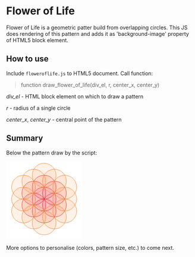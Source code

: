 # Flower of Life
Flower of Life is a geometric patter build from overlapping circles. This JS does rendering of this pattern and adds it as 'background-image' property of HTML5 block element.

## How to use
Include `floweroflife.js` to HTML5 document. Call function: 
> function draw_flower_of_life(div_el, r, center_x, center_y)

*div_el* - HTML block element on which to draw a pattern

*r* - radius of a single circle

*center_x*, *center_y* - central point of the pattern

## Summary
Below the pattern draw by the script: 

![alt 'Flower of Life'](https://github.com/tools200ms/flower_of_life/blob/release/FlowerOfLife.png)

More options to personalise (colors, pattern size, etc.) to come next.
